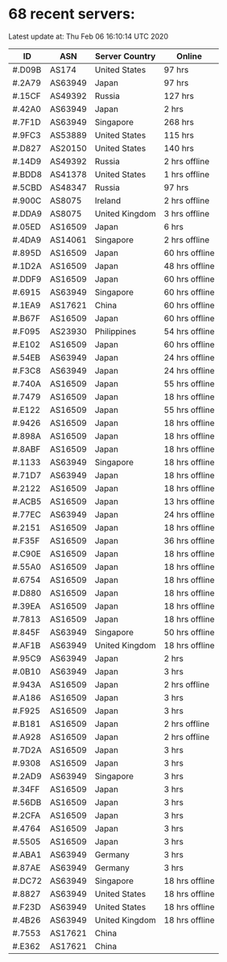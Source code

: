 # 68 recent servers:

Latest update at: Thu Feb 06 16:10:14 UTC 2020

| ID | ASN | Server Country | Online |
| -- | --- | -------------- | ------ |
| #.D09B | AS174 | United States | 97 hrs |
| #.2A79 | AS63949 | Japan | 97 hrs |
| #.15CF | AS49392 | Russia | 127 hrs |
| #.42A0 | AS63949 | Japan | 2 hrs |
| #.7F1D | AS63949 | Singapore | 268 hrs |
| #.9FC3 | AS53889 | United States | 115 hrs |
| #.D827 | AS20150 | United States | 140 hrs |
| #.14D9 | AS49392 | Russia | 2 hrs offline |
| #.BDD8 | AS41378 | United States | 1 hrs offline |
| #.5CBD | AS48347 | Russia | 97 hrs |
| #.900C | AS8075 | Ireland | 2 hrs offline |
| #.DDA9 | AS8075 | United Kingdom | 3 hrs offline |
| #.05ED | AS16509 | Japan | 6 hrs |
| #.4DA9 | AS14061 | Singapore | 2 hrs offline |
| #.895D | AS16509 | Japan | 60 hrs offline |
| #.1D2A | AS16509 | Japan | 48 hrs offline |
| #.DDF9 | AS16509 | Japan | 60 hrs offline |
| #.6915 | AS63949 | Singapore | 60 hrs offline |
| #.1EA9 | AS17621 | China | 60 hrs offline |
| #.B67F | AS16509 | Japan | 60 hrs offline |
| #.F095 | AS23930 | Philippines | 54 hrs offline |
| #.E102 | AS16509 | Japan | 60 hrs offline |
| #.54EB | AS63949 | Japan | 24 hrs offline |
| #.F3C8 | AS63949 | Japan | 24 hrs offline |
| #.740A | AS16509 | Japan | 55 hrs offline |
| #.7479 | AS16509 | Japan | 18 hrs offline |
| #.E122 | AS16509 | Japan | 55 hrs offline |
| #.9426 | AS16509 | Japan | 18 hrs offline |
| #.898A | AS16509 | Japan | 18 hrs offline |
| #.8ABF | AS16509 | Japan | 18 hrs offline |
| #.1133 | AS63949 | Singapore | 18 hrs offline |
| #.71D7 | AS63949 | Japan | 18 hrs offline |
| #.2122 | AS16509 | Japan | 18 hrs offline |
| #.ACB5 | AS16509 | Japan | 13 hrs offline |
| #.77EC | AS63949 | Japan | 24 hrs offline |
| #.2151 | AS16509 | Japan | 18 hrs offline |
| #.F35F | AS16509 | Japan | 36 hrs offline |
| #.C90E | AS16509 | Japan | 18 hrs offline |
| #.55A0 | AS16509 | Japan | 18 hrs offline |
| #.6754 | AS16509 | Japan | 18 hrs offline |
| #.D880 | AS16509 | Japan | 18 hrs offline |
| #.39EA | AS16509 | Japan | 18 hrs offline |
| #.7813 | AS16509 | Japan | 18 hrs offline |
| #.845F | AS63949 | Singapore | 50 hrs offline |
| #.AF1B | AS63949 | United Kingdom | 18 hrs offline |
| #.95C9 | AS63949 | Japan | 2 hrs |
| #.0B10 | AS63949 | Japan | 3 hrs |
| #.943A | AS16509 | Japan | 2 hrs offline |
| #.A186 | AS16509 | Japan | 3 hrs |
| #.F925 | AS16509 | Japan | 3 hrs |
| #.B181 | AS16509 | Japan | 2 hrs offline |
| #.A928 | AS16509 | Japan | 2 hrs offline |
| #.7D2A | AS16509 | Japan | 3 hrs |
| #.9308 | AS16509 | Japan | 3 hrs |
| #.2AD9 | AS63949 | Singapore | 3 hrs |
| #.34FF | AS16509 | Japan | 3 hrs |
| #.56DB | AS16509 | Japan | 3 hrs |
| #.2CFA | AS16509 | Japan | 3 hrs |
| #.4764 | AS16509 | Japan | 3 hrs |
| #.5505 | AS16509 | Japan | 3 hrs |
| #.ABA1 | AS63949 | Germany | 3 hrs |
| #.87AE | AS63949 | Germany | 3 hrs |
| #.DC72 | AS63949 | Singapore | 18 hrs offline |
| #.8827 | AS63949 | United States | 18 hrs offline |
| #.F23D | AS63949 | United States | 18 hrs offline |
| #.4B26 | AS63949 | United Kingdom | 18 hrs offline |
| #.7553 | AS17621 | China | |
| #.E362 | AS17621 | China | |

